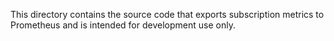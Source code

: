 This directory contains the source code that exports subscription metrics to Prometheus and is intended for development use only.
